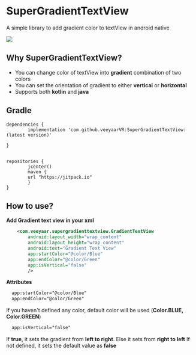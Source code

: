 # SuperGradientTextView
A simple library to add gradient color to textView in android native

[![](https://jitpack.io/v/veeyaarVR/SuperGradientTextView.svg)](https://jitpack.io/#veeyaarVR/SuperGradientTextView)


Why SuperGradientTextView?
---------------------

 - You can change color of textView into **gradient** combination of two colors
 - You can set the orientation of gradient to either **vertical** or **horizontal**
 - Supports both **kotlin** and **java**
 
 
 
Gradle
---------------------
    dependencies {
            implementation 'com.github.veeyaarVR:SuperGradientTextView:(latest version)'

    }
    
    
    repositories {
            jcenter()
            maven {
            url "https://jitpack.io"
            }
    }
    
How to use?
-----------

**Add Gradient text view in your xml**

```xml
    <com.veeyaar.supergradienttextview.GradientTextView
        android:layout_width="wrap_content"
        android:layout_height="wrap_content"
        android:text="Gradient Text View"
        app:startColor="@color/Blue"
        app:endColor="@color/Green"
        app:isVertical="false"
        />   
```

**Attributes**
```xml
  app:startColor="@color/Blue"
  app:endColor="@color/Green"
```

If you haven't defined any color, default color will be used (**Color.BLUE, Color.GREEN**)

```xml
  app:isVertical="false"
```

If **true**, it sets the gradient from **left to right**. Else it sets from **right to left**
If not defined, it sets the default value as **false**
